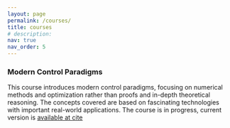 ```yaml
---
layout: page
permalink: /courses/
title: courses
# description: 
nav: true
nav_order: 5
---
```


<!-- For now, this page is assumed to be a static description of your courses. You can convert it to a collection similar to `_projects/` so that you can have a dedicated page for each course.

Organize your courses by years, topics, or universities, however you like! -->

### Modern Control Paradigms

This course introduces modern control paradigms, focusing on numerical methods and optimization rather than proofs and in-depth theoretical reasoning. The concepts covered are based on fascinating technologies with important real-world applications. The course is in progress, current version is [available at cite](https://simeon-ned.com/mcp/)



<!-- ### Fundamentals of Robot Control 

### Applied Nonlinear Control -->